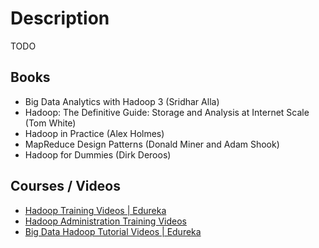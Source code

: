 # Description

TODO


## Books

- Big Data Analytics with Hadoop 3 (Sridhar Alla)
- Hadoop: The Definitive Guide: Storage and Analysis at Internet Scale (Tom White)
- Hadoop in Practice (Alex Holmes)
- MapReduce Design Patterns (Donald Miner and Adam Shook)
- Hadoop for Dummies (Dirk Deroos)


## Courses / Videos

- [Hadoop Training Videos | Edureka](https://youtube.com/playlist?list=PL9ooVrP1hQOEmUPq5vhWfLYJH_b9jFBbR)
- [Hadoop Administration Training Videos](https://youtube.com/playlist?list=PL9ooVrP1hQOHrhnO86Z9m9tDi91W2d1b6)
- [Big Data Hadoop Tutorial Videos | Edureka](https://youtube.com/playlist?list=PL9ooVrP1hQOFrYxqxb0NJCdCABPZNo0pD)
